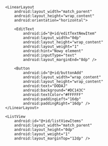 <?xml version="1.0" encoding="utf-8"?>
<LinearLayout xmlns:android="http://schemas.android.com/apk/res/android"
    android:layout_width="match_parent"
    android:layout_height="match_parent"
    android:orientation="vertical"
    android:padding="16dp">

    <LinearLayout
        android:layout_width="match_parent"
        android:layout_height="wrap_content"
        android:orientation="horizontal">

        <EditText
            android:id="@+id/editTextNewItem"
            android:layout_width="0dp"
            android:layout_height="wrap_content"
            android:layout_weight="1"
            android:hint="Nowy element"
            android:inputType="text"
            android:layout_marginEnd="8dp" />

        <Button
            android:id="@+id/buttonAdd"
            android:layout_width="wrap_content"
            android:layout_height="wrap_content"
            android:text="DODAJ"
            android:background="#DC143C"
            android:textColor="#FFFFFF"
            android:paddingLeft="16dp"
            android:paddingRight="16dp" />
    </LinearLayout>

    <ListView
        android:id="@+id/listViewItems"
        android:layout_width="match_parent"
        android:layout_height="0dp"
        android:layout_weight="1"
        android:layout_marginTop="12dp" />

</LinearLayout>
